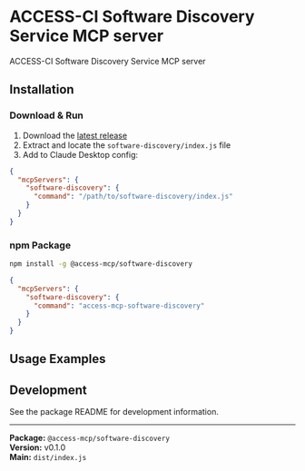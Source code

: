 # ACCESS-CI Software Discovery Service MCP server

ACCESS-CI Software Discovery Service MCP server

## Installation

### Download & Run
1. Download the [latest release](https://github.com/necyberteam/access-mcp/releases)
2. Extract and locate the `software-discovery/index.js` file
3. Add to Claude Desktop config:

```json
{
  "mcpServers": {
    "software-discovery": {
      "command": "/path/to/software-discovery/index.js"
    }
  }
}
```

### npm Package
```bash
npm install -g @access-mcp/software-discovery
```

```json
{
  "mcpServers": {
    "software-discovery": {
      "command": "access-mcp-software-discovery"
    }
  }
}
```

## Usage Examples

<!-- TODO: Extract examples from server code -->

## Development

See the package README for development information.

---

**Package:** `@access-mcp/software-discovery`  
**Version:** v0.1.0  
**Main:** `dist/index.js`
